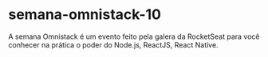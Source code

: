 # semana-omnistack-10
A semana Omnistack é um evento feito pela galera da RocketSeat para você conhecer na prática o poder do Node.js, ReactJS, React Native.
